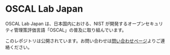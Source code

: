 # OSCAL Lab Japan

OSCAL Lab Japan は、日本国内における、NIST が開発するオープンセキュリティ管理策評価言語「OSCAL」の普及に取り組んでいます。

このレポジトリは公開されています。お問い合わせは[問い合わせページ](https://fresh-cephalopod-ece.notion.site/16f7c292667680f1ab6cdebda9d0d7ee?pvs=105)よりご連絡ください。

